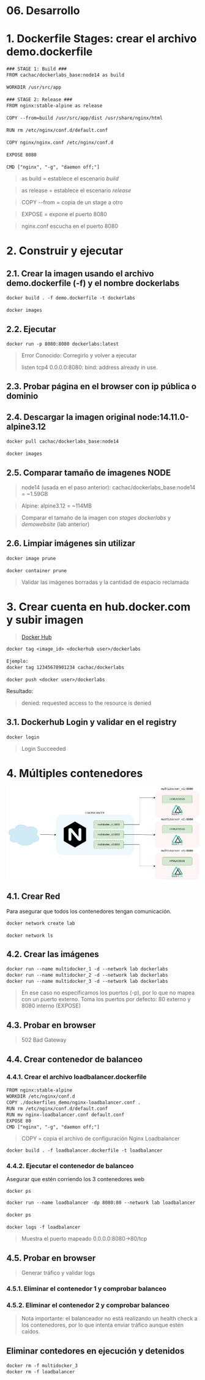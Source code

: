 # 06. Desarrollo <!-- omit in TOC -->

# 1. Dockerfile Stages: crear el archivo demo.dockerfile
```vim
### STAGE 1: Build ###
FROM cachac/dockerlabs_base:node14 as build

WORKDIR /usr/src/app

### STAGE 2: Release ###
FROM nginx:stable-alpine as release

COPY --from=build /usr/src/app/dist /usr/share/nginx/html

RUN rm /etc/nginx/conf.d/default.conf

COPY nginx/nginx.conf /etc/nginx/conf.d

EXPOSE 8080

CMD ["nginx", "-g", "daemon off;"]
```

> as build = establece el escenario *build*

> as release = establece el escenario *release*

> COPY --from = copia de un stage a otro

> EXPOSE = expone el puerto 8080

> nginx.conf escucha en el puerto 8080

# 2. Construir y ejecutar

## 2.1. Crear la imagen usando el archivo demo.dockerfile (-f) y el nombre dockerlabs
```vim
docker build . -f demo.dockerfile -t dockerlabs

docker images
```

## 2.2. Ejecutar
```vim
docker run -p 8080:8080 dockerlabs:latest
```

> Error Conocido: Corregirlo y volver a ejecutar
>
> listen tcp4 0.0.0.0:8080: bind: address already in use.


## 2.3. Probar página en el browser con ip pública o dominio

## 2.4. Descargar la imagen original node:14.11.0-alpine3.12

```vim
docker pull cachac/dockerlabs_base:node14

docker images
```

## 2.5. Comparar tamaño de imagenes NODE

> node14 (usada en el paso anterior): cachac/dockerlabs_base:node14 = ~1.59GB

> Alpine: alpine3.12 = ~114MB

> Comparar el tamaño de la imagen con *stages dockerlabs* y *demowebsite* (lab anterior)


## 2.6. Limpiar imágenes sin utilizar
```vim
docker image prune

docker container prune
```
> Validar las imágenes borradas y la cantidad de espacio reclamada


# 3. Crear cuenta en hub.docker.com y subir imagen
> [Docker Hub](https://hub.docker.com/)

```vim
docker tag <image_id> <dockerhub user>/dockerlabs

Ejemplo:
docker tag 12345678901234 cachac/dockerlabs

docker push <docker user>/dockerlabs
```
Resultado:

> denied: requested access to the resource is denied

## 3.1. Dockerhub  Login y validar en el registry
```vim
docker login
```
> Login Succeeded

# 4. Múltiples contenedores
![docker](./static/assets/img/Dockerlabs-multi-contenedor.png)

## 4.1. Crear Red

Para asegurar que todos los contenedores tengan comunicación.

```vim
docker network create lab

docker network ls
```

## 4.2. Crear las imágenes
```vim
docker run --name multidocker_1 -d --network lab dockerlabs
docker run --name multidocker_2 -d --network lab dockerlabs
docker run --name multidocker_3 -d --network lab dockerlabs
```

> En ese caso no especificamos los puertos (-p), por lo que no mapea con un puerto externo.
> Toma los puertos por defecto: 80 externo y 8080 interno (EXPOSE)

## 4.3. Probar en browser


> 502 Bad Gateway


## 4.4. Crear contenedor de balanceo
### 4.4.1. Crear el archivo loadbalancer.dockerfile
```vim
FROM nginx:stable-alpine
WORKDIR /etc/nginx/conf.d
COPY ./dockerfiles_demo/nginx-loadbalancer.conf .
RUN rm /etc/nginx/conf.d/default.conf
RUN mv nginx-loadbalancer.conf default.conf
EXPOSE 80
CMD ["nginx", "-g", "daemon off;"]
```
> COPY = copia el archivo de configuración Nginx Loadbalancer

```vim
docker build . -f loadbalancer.dockerfile -t loadbalancer
```
### 4.4.2. Ejecutar el contenedor de balanceo

Asegurar que estén corriendo los 3 contenedores web
```vim
docker ps
```

```vim
docker run --name loadbalancer -dp 8080:80 --network lab loadbalancer

docker ps

docker logs -f loadbalancer
```
> Muestra el puerto mapeado 0.0.0.0:8080->80/tcp

## 4.5. Probar en browser

> Generar tráfico y validar logs

### 4.5.1. Eliminar el contenedor 1 y comprobar balanceo
### 4.5.2. Eliminar el contenedor 2 y comprobar balanceo

> Nota importante: el balanceador no está realizando un health check a los contenedores, por lo que intenta enviar tráfico aunque estén caídos.

## Eliminar contedores en ejecución y detenidos
```
docker rm -f multidocker_3
docker rm -f loadbalancer
```
